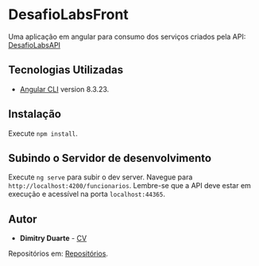 # DesafioLabsFront
Uma aplicação em angular para consumo dos serviços criados pela API:
[DesafioLabsAPI](https://github.com/dimitryduarte/DesafioLabsAPI)

## Tecnologias Utilizadas
* [Angular CLI](https://github.com/angular/angular-cli) version 8.3.23.

## Instalação

Execute `npm install`.

## Subindo o Servidor de desenvolvimento

Execute `ng serve` para subir o dev server. Navegue para `http://localhost:4200/funcionarios`.
Lembre-se que a API deve estar em execução e acessível na porta `localhost:44365`.

## Autor

* **Dimitry Duarte** - [CV](https://dimitryduarte.000webhostapp.com/)

Repositórios em: [Repositórios](https://github.com/dimitryduarte?tab=repositories).
